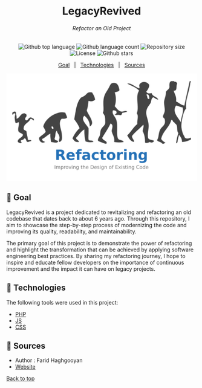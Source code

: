 <h1 align="center">LegacyRevived</h1>
<h6 align="center">Refactor an Old Project</h6>

<p align="center">
  <img alt="Github top language" src="https://img.shields.io/github/languages/top/faridhaghgooyan/LegacyRevived">

  <img alt="Github language count" src="https://img.shields.io/github/languages/count/faridhaghgooyan/programming-challenges?color=56BEB8">

  <img alt="Repository size" src="https://img.shields.io/github/repo-size/faridhaghgooyan/programming-challenges?color=56BEB8">

  <img alt="License" src="https://img.shields.io/github/license/faridhaghgooyan/programming-challenges?color=56BEB8">

  <!-- <img alt="Github issues" src="https://img.shields.io/github/issues/faridhaghgooyan/programming-challenges?color=56BEB8" /> -->

  <!-- <img alt="Github forks" src="https://img.shields.io/github/forks/faridhaghgooyan/programming-challenges?color=56BEB8" /> -->

  <img alt="Github stars" src="https://img.shields.io/github/stars/faridhaghgooyan/programming-challenges?color=56BEB8" />
</p>


<p align="center">
  <a href="#dart-goal">Goal</a> &#xa0; | &#xa0; 
  <a href="#rocket-technologies">Technologies</a> &#xa0; | &#xa0;
  <a href="#memo-Sources">Sources</a> 
</p>
<img src="banner.png" />
<br>

## :dart: Goal ##

LegacyRevived is a project dedicated to revitalizing and refactoring an old codebase that dates back to about 6 years ago. Through this repository, I aim to showcase the step-by-step process of modernizing the code and improving its quality, readability, and maintainability.

The primary goal of this project is to demonstrate the power of refactoring and highlight the transformation that can be achieved by applying software engineering best practices. By sharing my refactoring journey, I hope to inspire and educate fellow developers on the importance of continuous improvement and the impact it can have on legacy projects.


## :rocket: Technologies ##

The following tools were used in this project:

- [PHP](https://www.php.net/)
- [JS](https://developer.mozilla.org/en-US/docs/Web/JavaScript)
- [CSS](https://www.w3schools.com/css/)



## :memo: Sources ##
- Author : Farid Haghgooyan
- [Website](https://mrhaghgooyan.com/)


<a href="#top">Back to top</a>
